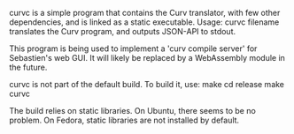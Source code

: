 curvc is a simple program that contains the Curv translator, with few
other dependencies, and is linked as a static executable.
Usage:
    curvc filename
translates the Curv program, and outputs JSON-API to stdout.

This program is being used to implement a 'curv compile server'
for Sebastien's web GUI. It will likely be replaced by a WebAssembly module
in the future.

curvc is not part of the default build. To build it, use:
    make
    cd release
    make curvc

The build relies on static libraries. On Ubuntu, there seems to be no problem.
On Fedora, static libraries are not installed by default.
